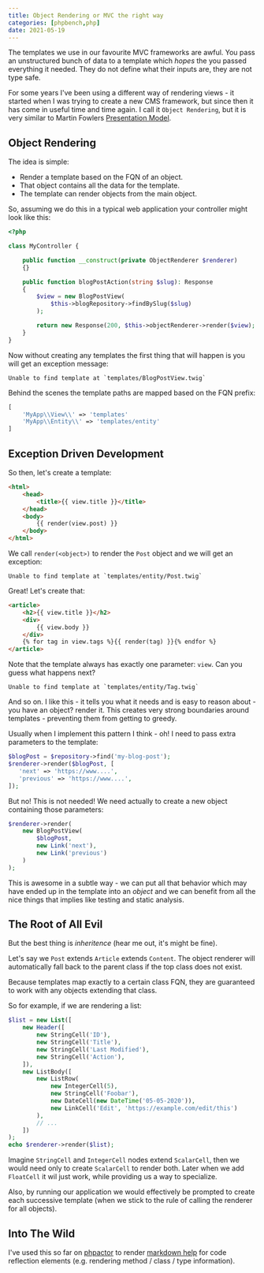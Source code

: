 ```yaml
--- 
title: Object Rendering or MVC the right way
categories: [phpbench,php]
date: 2021-05-19
---
```


The templates we use in our favourite MVC frameworks are awful. You pass an
unstructured bunch of data to a template which _hopes_ the you passed
everything it needed. They do not define what their inputs are, they are not
type safe.

For some years I've been using a different way of rendering views - it started
when I was trying to create a new CMS framework, but since then it has come in
useful time and time again. I call it `Object Rendering`, but it is very
similar to Martin Fowlers [Presentation
Model](https://www.martinfowler.com/eaaDev/PresentationModel.html).

Object Rendering
----------------

The idea is simple:

- Render a template based on the FQN of an object. 
- That object contains all the data for the template.
- The template can render objects from the main object.

So, assuming we do this in a typical web application your controller might
look like this:

```php
<?php

class MyController {

    public function __construct(private ObjectRenderer $renderer)
    {}

    public function blogPostAction(string $slug): Response
    {
        $view = new BlogPostView(
            $this->blogRepository->findBySlug($slug)
        );

        return new Response(200, $this->objectRenderer->render($view);
    }
}
```

Now without creating any templates the first thing that will happen is you
will get an exception message:

```text
Unable to find template at `templates/BlogPostView.twig`
```

Behind the scenes the template paths are mapped based on the FQN prefix:

```php
[
    'MyApp\\View\\' => 'templates'
    'MyApp\\Entity\\' => 'templates/entity'
]
```

Exception Driven Development
----------------------------

So then, let's create a template:

```html
<html>
    <head>
        <title>{{ view.title }}</title>
    </head>
    <body>
        {{ render(view.post) }}
    </body>
</html>
```

We call `render(<object>)` to render the `Post` object and we will get an
exception:

```text
Unable to find template at `templates/entity/Post.twig`
```

Great! Let's create that:

```html
<article>
    <h2>{{ view.title }}</h2>
    <div>
        {{ view.body }}
    </div>
    {% for tag in view.tags %}{{ render(tag) }}{% endfor %}
</article>
```

Note that the template always has exactly one parameter: `view`. Can you guess
what happens next?

```text
Unable to find template at `templates/entity/Tag.twig`
```

And so on. I like this - it tells you what it needs and is easy to reason
about - you have an object? render it. This creates very strong boundaries
around templates - preventing them from getting to greedy.

Usually when I implement this pattern I think - oh! I need to pass extra
parameters to the template:

```php
$blogPost = $repository->find('my-blog-post');
$renderer->render($blogPost, [
   'next' => 'https://www....',
   'previous' => 'https://www....',
]);
```

But no! This is not needed! We need actually to create a new object containing
those parameters:

```php
$renderer->render(
    new BlogPostView(
        $blogPost,
        new Link('next'),
        new Link('previous')
    )
);
```

This is awesome in a subtle way - we can put all that behavior which may have
ended up in the template into an *object* and we can benefit from all the nice
things that implies like testing and static analysis.

The Root of All Evil
--------------------

But the best thing is _inheritence_ (hear me out, it's might be fine).

Let's say we `Post` extends `Article` extends `Content`. The object renderer
will automatically fall back to the parent class if the top class does not
exist.

Because templates map exactly to a certain class FQN, they are guaranteed to work
with any objects extending that class.

So for example, if we are rendering a list:

```php
$list = new List([
    new Header([
        new StringCell('ID'),
        new StringCell('Title'),
        new StringCell('Last Modified'),
        new StringCell('Action'),
    ]),
    new ListBody([
        new ListRow(
            new IntegerCell(5),
            new StringCell('Foobar'),
            new DateCell(new DateTime('05-05-2020')),
            new LinkCell('Edit', 'https://example.com/edit/this')
        ),
        // ...
    ])
);
echo $renderer->render($list);
```

Imagine `StringCell` and `IntegerCell` nodes extend `ScalarCell`, then we
would need only to create `ScalarCell` to render both. Later when we add
`FloatCell` it wil just work, while providing us a way to specialize.

Also, by running our application we would effectively be prompted to create each
successive template (when we stick to the rule of calling the renderer for all
objects). 

Into The Wild
-------------

I've used this so far on
[phpactor](https://github.com/phpactor/phpactor) to render [markdown help](https://github.com/phpactor/language-server-phpactor-extensions/tree/master/templates/markdown/Phpactor) for code reflection elements (e.g. rendering method / class / type information).
